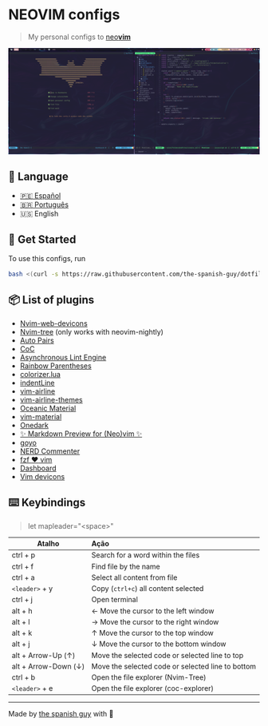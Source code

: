 # NEOVIM configs

> My personal configs to [neo**vim**](https://github.com/neovim/neovim)

![nvim](../../.screenshots/nvim.png)

## :speech_balloon: Language
- [:peru: Español](./README.es.md)
- [:brazil: Português](https://github.com/the-spanish-guy/dotfiles/tree/nvim/.config/nvim#readme)
- :us: English
## :wrench: Get Started

To use this configs, run
```bash
bash <(curl -s https://raw.githubusercontent.com/the-spanish-guy/dotfiles/master/.config/nvim/install.sh)
```

## :package: List of plugins

- [Nvim-web-devicons](https://github.com/kyazdani42/nvim-web-devicons)
- [Nvim-tree](https://github.com/kyazdani42/nvim-tree.lua) (only works with neovim-nightly)
- [Auto Pairs](https://github.com/jiangmiao/auto-pairs)
- [CoC](https://github.com/neoclide/coc.nvim)
- [Asynchronous Lint Engine](https://github.com/dense-analysis/ale)
- [Rainbow Parentheses](https://github.com/junegunn/rainbow_parentheses.vim)
- [colorizer.lua](https://github.com/norcalli/nvim-colorizer.lua)
- [indentLine](https://github.com/Yggdroot/indentLine)
- [vim-airline](https://github.com/vim-airline/vim-airline)
- [vim-airline-themes](https://github.com/vim-airline/vim-airline-themes)
- [Oceanic Material](https://github.com/glepnir/oceanic-material)
- [vim-material](https://github.com/hzchirs/vim-material)
- [Onedark](https://github.com/joshdick/onedark.vim)
- [✨ Markdown Preview for (Neo)vim ✨](https://github.com/iamcco/markdown-preview.nvim)
- [goyo](https://github.com/junegunn/goyo.vim)
- [NERD Commenter](https://github.com/preservim/nerdcommenter)
- [fzf :heart: vim](https://github.com/junegunn/fzf.vim)
- [Dashboard](https://github.com/glepnir/dashboard-nvim)
- [Vim devicons](https://github.com/ryanoasis/vim-devicons)

## :keyboard: Keybindings

> let mapleader="\<space>"

| Atalho               | Ação                                                                     |
| -------------------- | :----------------------------------------------------------------------- |
| ctrl + p             | Search for a word within the files                                       |
| ctrl + f             | Find file by the name                                                    |
| ctrl + a             | Select all content from file                                             |
| `<leader>` + y       | Copy (`ctrl+c`) all content selected                                      |
| ctrl + j             | Open terminal                                                            |
| alt + h              | ← Move the cursor to the left window                                     |
| alt + l              | → Move the cursor to the right window                                    |
| alt + k              | ↑ Move the cursor to the top window                                      |
| alt + j              | ↓ Move the cursor to the bottom window                                   |
| alt + Arrow-Up (↑)   | Move the selected code or selected line to top                           |
| alt + Arrow-Down (↓) | Move the selected code or selected line to bottom                        |
| ctrl + b             | Open the file explorer (Nvim-Tree)                                       |
| `<leader>` + e       | Open the file explorer (coc-explorer)                                    |

---

Made by [the spanish guy](https://github.com/the-spanish-guy) with :purple_heart:
